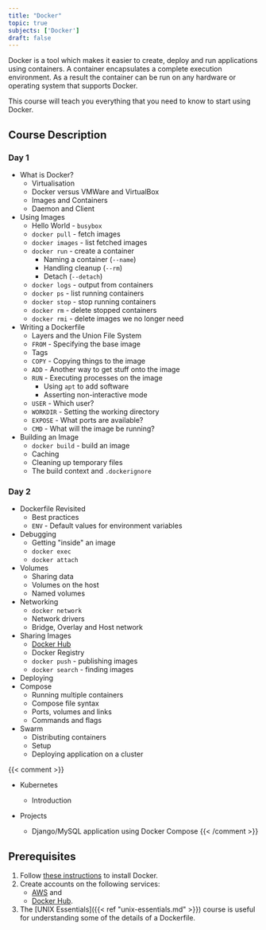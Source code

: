 ```yaml
---
title: "Docker"
topic: true
subjects: ['Docker']
draft: false
---
```


<!--
https://docs.docker.com/get-started/
https://thenewstack.io/understanding-the-docker-cache-for-faster-builds/
https://docker-curriculum.com/
https://medium.freecodecamp.org/a-beginner-friendly-introduction-to-containers-vms-and-docker-79a9e3e119b
-->

Docker is a tool which makes it easier to create, deploy and run applications using containers. A container encapsulates a complete execution environment. As a result the container can be run on any hardware or operating system that supports Docker.

This course will teach you everything that you need to know to start using Docker.

## Course Description

### Day 1

- What is Docker?
	- Virtualisation
	- Docker versus VMWare and VirtualBox
	- Images and Containers
	- Daemon and Client
- Using Images
	- Hello World - `busybox`
	- `docker pull` - fetch images
	- `docker images` - list fetched images
	- `docker run` - create a container
		- Naming a container (`--name`)
		- Handling cleanup (`--rm`)
		- Detach (`--detach`)
	- `docker logs` - output from containers
	- `docker ps` - list running containers
	- `docker stop` - stop running containers
	- `docker rm` - delete stopped containers
	- `docker rmi` - delete images we no longer need
- Writing a Dockerfile
	- Layers and the Union File System
	- `FROM` - Specifying the base image
	- Tags
	- `COPY` - Copying things to the image
	- `ADD` - Another way to get stuff onto the image
	- `RUN` - Executing processes on the image
		- Using `apt` to add software
		- Asserting non-interactive mode
	- `USER` - Which user?
	- `WORKDIR` - Setting the working directory
	- `EXPOSE` - What ports are available?
	- `CMD` - What will the image be running?
- Building an Image
	- `docker build` - build an image
	- Caching
	- Cleaning up temporary files
	- The build context and `.dockerignore`

### Day 2

- Dockerfile Revisited
	- Best practices
	- `ENV` - Default values for environment variables
- Debugging
	- Getting "inside" an image
	- `docker exec`
	- `docker attach`
- Volumes
	- Sharing data
	- Volumes on the host
	- Named volumes
- Networking
	- `docker network`
	- Network drivers
	- Bridge, Overlay and Host network
- Sharing Images
	- [Docker Hub](https://hub.docker.com/)
	- Docker Registry
	- `docker push` - publishing images
	- `docker search` - finding images
- Deploying
- Compose
	- Running multiple containers
	- Compose file syntax
	- Ports, volumes and links
	- Commands and flags
- Swarm
	- Distributing containers
	- Setup
	- Deploying application on a cluster

{{< comment >}}
- Kubernetes
	- Introduction

- Projects
	- Django/MySQL application using Docker Compose
{{< /comment >}}

<!--
- Projects
	- Static website
	- Dynamic webapp
-->

## Prerequisites

1. Follow [these instructions](https://docs.docker.com/install/) to install Docker.
2. Create accounts on the following services:
    - [AWS](http://aws.amazon.com/) and
    - [Docker Hub](https://hub.docker.com/).
3. The [UNIX Essentials]({{< ref "unix-essentials.md" >}}) course is useful for understanding some of the details of a Dockerfile.
